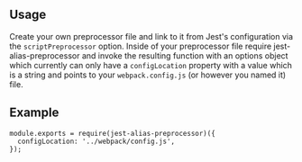 ## Usage
Create your own preprocessor file and link to it from Jest's configuration via the `scriptPreprocessor` option. Inside of your preprocessor file require jest-alias-preprocessor and invoke the resulting function with an options object which currently can only have a `configLocation` property with a value which is a string and points to your `webpack.config.js` (or however you named it) file.

## Example
```
module.exports = require(jest-alias-preprocessor)({
  configLocation: '../webpack/config.js',
});
```
